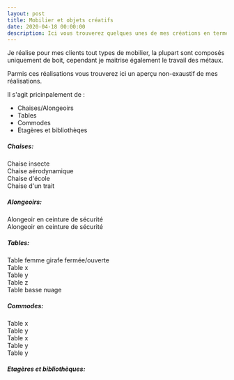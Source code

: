 ```yaml
---
layout: post
title: Mobilier et objets créatifs
date: 2020-04-18 00:00:00
description: Ici vous trouverez quelques unes de mes créations en termes de mobilier et ou d'objets.
---
```


Je réalise pour mes clients tout types de mobilier, la plupart sont composés uniquement de boit, cependant je maitrise également le travail des métaux.

Parmis ces réalisations vous trouverez ici un aperçu non-exaustif de mes réalisations.

Il s'agit pricinpalement de :
+ Chaises/Alongeoirs
+ Tables
+ Commodes
+ Etagères et bibliothèqes

##### Chaises:

<div class="container">
    <div class="row">
        <div class="col">
            <img class="img-fluid rounded z-depth-1" src="{{ '/assets/img/mobilier/chaise-insecte_5789774958_o.jpg' | relative_url }}" alt="" title="Chaise insecte"/>
            <div class="caption">
                Chaise insecte
            </div>
        </div>
    </div>
</div>

<div class="container">
    <div class="row">
        <div class="col">
            <img class="img-fluid rounded z-depth-1" src="{{ '/assets/img/mobilier/fauteuilaerodynamique_5789778018_o.jpg' | relative_url }}" alt="" title="Chaise aérodynamique"/>
            <div class="caption">
                Chaise aérodynamique
            </div>
        </div>
        <div class="col">
            <img class="img-fluid rounded z-depth-1" src="{{ '/assets/img/mobilier/chaisedecole_5789222561_o.jpg' | relative_url }}" alt="" title="Chaise d'école"/>
            <div class="caption">
                Chaise d'école
            </div>
        </div>
        <div class="col">
            <img class="img-fluid rounded z-depth-1" src="{{ '/assets/img/mobilier/chaise-dun-trait_5789221881_o.jpg' | relative_url }}" alt="" title="Chaise d'un trait"/>
            <div class="caption">
                Chaise d'un trait
            </div>
        </div>
    </div>
</div>




##### Alongeoirs:

<div class="container">
    <div class="row">
        <div class="col">
            <img class="img-fluid rounded z-depth-1" src="{{ '/assets/img/mobilier/ceinture-de-scurit_5789206685_o.jpg' | relative_url }}" alt="" title="Alongeoir en ceinture de sécurité"/>
            <div class="caption">
                Alongeoir en ceinture de sécurité
            </div>
        </div>
        <div class="col">
            <img class="img-fluid rounded z-depth-1" src="{{ '/assets/img/mobilier/sam_4815_14483674320_o.jpg' | relative_url }}" alt="" title="Titre image 1"/>
            <div class="caption">
                Alongeoir en ceinture de sécurité
            </div>
        </div>
    </div>
</div>
<div class="caption">

</div>

##### Tables:
<div class="container">
    <div class="row">
        <div class="col">
            <img class="img-fluid rounded z-depth-1" src="{{ '/assets/img/mobilier/table-femmes-girafe_5789778896_o-1.jpg' | relative_url }}" alt="" title="Table femme girafe fermée"/>
        </div>
        <div class="col">
            <img class="img-fluid rounded z-depth-1" src="{{ '/assets/img/mobilier/table-femmes-girafe_5789778896_o-2.jpg' | relative_url }}" alt="" title="Table femme girafe ouverte"/>
        </div>
    </div>
    <div class="caption">
        Table femme girafe fermée/ouverte
    </div>
</div>

<div class="container">
    <div class="row">
        <div class="col">
            <img class="img-fluid rounded z-depth-1" src="{{ '/assets/img/mobilier/table-pieds-clairants-orientables_5789207355_o.jpg' | relative_url }}" alt="" title="Table x"/>
            <div class="caption">
                Table x
            </div>
        </div>
        <div class="col">
            <img class="img-fluid rounded z-depth-1" src="{{ '/assets/img/mobilier/artnew2_5789773354_o.jpg' | relative_url }}" alt="" title="Table y"/>
            <div class="caption">
                Table y
            </div>
        </div>
        <div class="col">
            <img class="img-fluid rounded z-depth-1" src="{{ '/assets/img/mobilier/tabcylopen_5789218819_o.jpg' | relative_url }}" alt="" title="Table z"/>
            <div class="caption">
                Table z
            </div>
        </div>
    </div>
</div>

<div class="container">
    <div class="row">
        <div class="col">
            <img class="img-fluid rounded z-depth-1" src="{{ '/assets/img/mobilier/img_4009_48270700081_o.jpg' | relative_url }}" alt="" title="Table basse nuage"/>
            <div class="caption">
                Table basse nuage
            </div>
        </div>
    </div>
</div>


##### Commodes:

<div class="container">
    <div class="row">
        <div class="col">
            <img class="img-fluid rounded z-depth-1" src="{{ '/assets/img/mobilier/commode-1_5789776760_o-1.jpg' | relative_url }}" alt="" title="Table x"/>
            <div class="caption">
                Table x
            </div>
        </div>
        <div class="col">
            <img class="img-fluid rounded z-depth-1" src="{{ '/assets/img/mobilier/commode-1_5789776760_o-2.jpg' | relative_url }}" alt="" title="Table y"/>
            <div class="caption">
                Table y
            </div>
        </div>
    </div>
</div>

<div class="container">
    <div class="row">
        <div class="col">
            <img class="img-fluid rounded z-depth-1" src="{{ '/assets/img/mobilier/commode-pal_5789776900_o.jpg' | relative_url }}" alt="" title="Table x"/>
            <div class="caption">
                Table x
            </div>
        </div>
        <div class="col">
            <img class="img-fluid rounded z-depth-1" src="{{ '/assets/img/mobilier/commode-patate_5789211525_o.jpg' | relative_url }}" alt="" title="Table y"/>
            <div class="caption">
                Table y
            </div>
        </div>
        <div class="col">
            <img class="img-fluid rounded z-depth-1" src="{{ '/assets/img/mobilier/commode-tendue_5789223789_o.jpg' | relative_url }}" alt="" title="Table y"/>
            <div class="caption">
                Table y
            </div>
        </div>
    </div>
</div>

##### Etagères et bibliothèques:

<div class="container">
    <div class="row">
        <div class="col">
            <img class="img-fluid rounded z-depth-1" src="{{ '/assets/img/mobilier/bibliothque-trangle_5789206821_o.jpg' | relative_url }}" alt="" title="Titre image 1"/>
        </div>
        <div class="col">
            <img class="img-fluid rounded z-depth-1" src="{{ '/assets/img/mobilier/rich2_11272691656_o.jpg' | relative_url }}" alt="" title="Titre image 1"/>
        </div>
        <div class="col">
            <img class="img-fluid rounded z-depth-1" src="{{ '/assets/img/mobilier/presentoir_17088560250_o.jpg' | relative_url }}" alt="" title="Titre image 1"/>
        </div>
    </div>
</div>